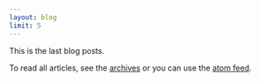 ```yaml
---
layout: blog
limit: 5
---
```


This is the last blog posts.

To read all articles, see the [archives](archives.html) or you can use the [atom feed](atom.xml).